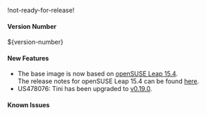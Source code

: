 !not-ready-for-release!

#### Version Number
${version-number}

#### New Features
- The base image is now based on [openSUSE Leap 15.4](https://en.opensuse.org/Portal:15.4).  
The release notes for openSUSE Leap 15.4 can be found [here](https://doc.opensuse.org/release-notes/x86_64/openSUSE/Leap/15.4/).
- US478076: Tini has been upgraded to [v0.19.0](https://github.com/krallin/tini/releases/tag/v0.19.0).

#### Known Issues

